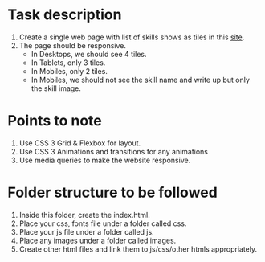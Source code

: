 # Task description

1. Create a single web page with list of skills shows as tiles in this [site](https://tomiik.github.io/responsive-site-practice/). 
2. The page should be responsive. 
    * In Desktops, we should see 4 tiles.
    * In Tablets, only 3 tiles.
    * In Mobiles, only 2 tiles.
    * In Mobiles, we should not see the skill name and write up but only the skill image. 

# Points to note

1. Use CSS 3 Grid & Flexbox for layout.
2. Use CSS 3 Animations and transitions for any animations 
3. Use media queries to make the website responsive.

# Folder structure to be followed
1. Inside this folder, create the index.html.
2. Place your css, fonts file under a folder called css.
3. Place your js file  under a folder called js.
4. Place any images under a folder called images.
5. Create other html files and link them to js/css/other htmls appropriately.